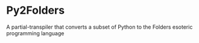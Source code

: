 # Py2Folders
A partial-transpiler that converts a subset of Python to the Folders esoteric programming language
